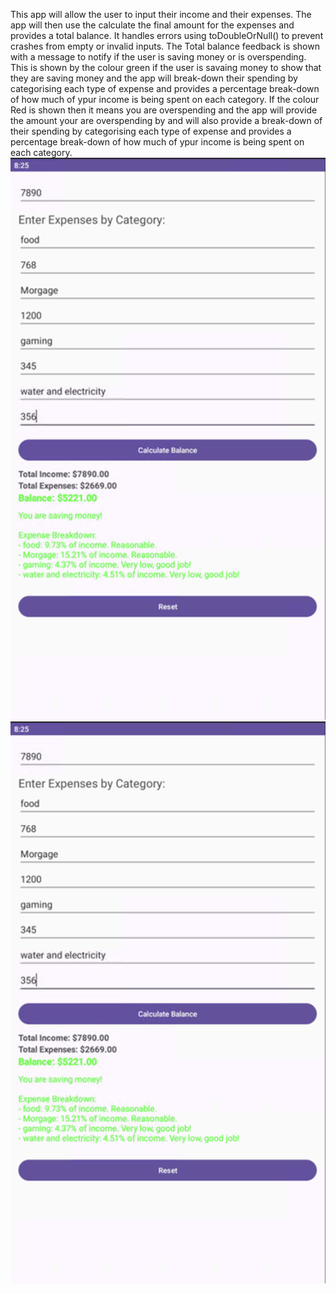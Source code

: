 This app will allow the user to input their income and their expenses.
The app will then use the calculate the final amount for the expenses and provides a total balance.
It handles errors using toDoubleOrNull() to prevent crashes from empty or invalid inputs.
The Total balance feedback is shown with a message to notify if the user is saving money or is overspending.
This is shown by the colour green if the user is savaing money to show that they are saving money and the app will break-down their spending by categorising each type of expense and provides a percentage break-down of how much of ypur income is being spent on each category.
If the colour Red is shown then it means you are overspending and the app will provide the amount your are overspending by and will also provide a break-down of their spending by categorising each type of expense and provides a percentage break-down of how much of ypur income is being spent on each category.
![image alt](https://github.com/ST10485005/Financetracker/blob/21fc5a5913b439fca1005ce3b1ac97eae6ad8f48/Screenshot%202025-04-04%20at%2020.29.05.png)
![image alt](https://github.com/ST10485005/Financetracker/blob/21fc5a5913b439fca1005ce3b1ac97eae6ad8f48/Screenshot%202025-04-04%20at%2020.29.05.png)
